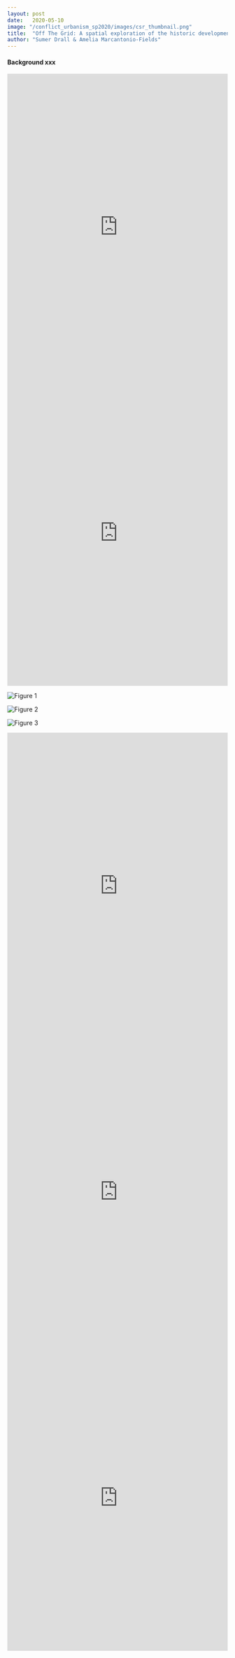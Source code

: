```yaml
---
layout: post
date:   2020-05-10
image: "/conflict_urbanism_sp2020/images/csr_thumbnail.png"
title:  "Off The Grid: A spatial exploration of the historic development of the Brooklyn street grid"
author: "Sumer Drall & Amelia Marcantonio-Fields"
---
```


#### Background xxx ####

<iframe frameborder="0" class="juxtapose" width="100%" height="700" src="https://cdn.knightlab.com/libs/juxtapose/latest/embed/index.html?uid=04abaf38-928a-11ea-a879-0edaf8f81e27"></iframe>  

<iframe frameborder="0" class="juxtapose" width="100%" height="700" src="https://cdn.knightlab.com/libs/juxtapose/latest/embed/index.html?uid=642e2178-92a0-11ea-a879-0edaf8f81e27"></iframe>

![Figure 1](/conflict_urbanism_sp2020/images/BrooklynHNYC/PopulationGrowth.png)

![Figure 2](/conflict_urbanism_sp2020/images/BrooklynHNYC/agriculturegraphs.png)

![Figure 3](/conflict_urbanism_sp2020/images/BrooklynHNYC/1880Acreage.png)

<iframe frameborder="0" class="juxtapose" width="100%" height="700" src="https://cdn.knightlab.com/libs/juxtapose/latest/embed/index.html?uid=4811d4be-92a3-11ea-a879-0edaf8f81e27"></iframe>

<iframe frameborder="0" class="juxtapose" width="100%" height="700" src="https://cdn.knightlab.com/libs/juxtapose/latest/embed/index.html?uid=329c5d42-92a4-11ea-a879-0edaf8f81e27"></iframe>

<iframe frameborder="0" class="juxtapose" width="100%" height="700" src="https://cdn.knightlab.com/libs/juxtapose/latest/embed/index.html?uid=d8f2c4c4-92d1-11ea-a879-0edaf8f81e27"></iframe>
